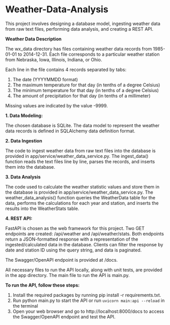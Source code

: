 # Weather-Data-Analysis

This project involves designing a database model, ingesting weather data from raw text files, performing data analysis, and creating a REST API.

**Weather Data Description**

The wx_data directory has files containing weather data records from 1985-01-01 to 2014-12-31. Each file corresponds to a particular weather station from Nebraska, Iowa, Illinois, Indiana, or Ohio.

Each line in the file contains 4 records separated by tabs:

1. The date (YYYYMMDD format)
2. The maximum temperature for that day (in tenths of a degree Celsius)
3. The minimum temperature for that day (in tenths of a degree Celsius)
4. The amount of precipitation for that day (in tenths of a millimeter)

Missing values are indicated by the value -9999.

**1. Data Modeling:**

The chosen database is SQLite. The data model to represent the weather data records is defined in SQLAlchemy data definition format.

**2. Data Ingestion**

The code to ingest weather data from raw text files into the database is provided in app/service/weather_data_service.py. The ingest_data() function reads the text files line by line, parses the records, and inserts them into the database.

**3. Data Analysis**

The code used to calculate the weather statistic values and store them in the database is provided in app/service/weather_data_service.py.  The weather_data_analysis() function queries the WeatherData table for the data, performs the calculations for each year and station, and inserts the results into the WeatherStats table.

**4. REST API:**

FastAPI is chosen as the web framework for this project. Two GET endpoints are created: /api/weather and /api/weather/stats. Both endpoints return a JSON-formatted response with a representation of the ingested/calculated data in the database. Clients can filter the response by date and station ID using the query string, and data is paginated.

The Swagger/OpenAPI endpoint is provided at /docs.

All necessary files to run the API locally, along with unit tests, are provided in the app directory. The main file to run the API is main.py.

**To run the API, follow these steps:**

1. Install the required packages by running pip install -r requirements.txt.
2. Run python main.py to start the API or run `uvicorn main:api --reload` in the terminal
3. Open your web browser and go to http://localhost:8000/docs to access the Swagger/OpenAPI endpoint and test the API.
